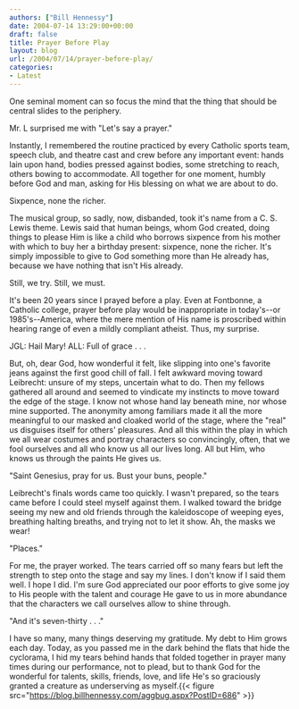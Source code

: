```yaml
---
authors: ["Bill Hennessy"]
date: 2004-07-14 13:29:00+00:00
draft: false
title: Prayer Before Play
layout: blog
url: /2004/07/14/prayer-before-play/
categories:
- Latest
---
```


One seminal moment can so focus the mind that the thing that should be central slides to the periphery.





Mr. L surprised me with "Let's say a prayer."





Instantly, I remembered the routine practiced by every Catholic sports team, speech club, and theatre cast and crew before any important event: hands lain upon hand, bodies pressed against bodies, some stretching to reach, others bowing to accommodate. All together for one moment, humbly before God and man, asking for His blessing on what we are about to do.





Sixpence, none the richer.





The musical group, so sadly, now, disbanded, took it's name from a C. S. Lewis theme. Lewis said that human beings, whom God created, doing things to please Him is like a child who borrows sixpence from his mother with which to buy her a birthday present: sixpence, none the richer. It's simply impossible to give to God something more than He already has, because we have nothing that isn't His already.





Still, we try. Still, we must.





It's been 20 years since I prayed before a play. Even at Fontbonne, a Catholic college, prayer before play would be inappropriate in today's--or 1985's--America, where the mere mention of His name is proscribed within hearing range of even a mildly compliant atheist. Thus, my surprise.




JGL: Hail Mary! ALL: Full of grace . . . 





But, oh, dear God, how wonderful it felt, like slipping into one's favorite jeans against the first good chill of fall. I felt awkward moving toward Leibrecht: unsure of my steps, uncertain what to do. Then my fellows gathered all around and seemed to vindicate my instincts to move toward the edge of the stage. I know not whose hand lay beneath mine, nor whose mine supported. The anonymity among familiars made it all the more meaningful to our masked and cloaked world of the stage, where the "real" us disguises itself for others' pleasures. And all this within the play in which we all wear costumes and portray characters so convincingly, often, that we fool ourselves and all who know us all our lives long. All but Him, who knows us through the paints He gives us.





"Saint Genesius, pray for us. Bust your buns, people."





Leibrecht's finals words came too quickly. I wasn't prepared, so the tears came before I could steel myself against them. I walked toward the bridge seeing my new and old friends through the kaleidoscope of weeping eyes, breathing halting breaths, and trying not to let it show. Ah, the masks we wear!




"Places."





For me, the prayer worked. The tears carried off so many fears but left the strength to step onto the stage and say my lines. I don't know if I said them well. I hope I did. I'm sure God appreciated our poor efforts to give some joy to His people with the talent and courage He gave to us in more abundance that the characters we call ourselves allow to shine through.




"And it's seven-thirty . . ."




I have so many, many things deserving my gratitude. My debt to Him grows each day. Today, as you passed me in the dark behind the flats that hide the cyclorama, I hid my tears behind hands that folded together in prayer many times during our performance, not to plead, but to thank God for the wonderful for talents, skills, friends, love, and life He's so graciously granted a creature as underserving as myself.{{< figure src="https://blog.billhennessy.com/aggbug.aspx?PostID=686" >}}

